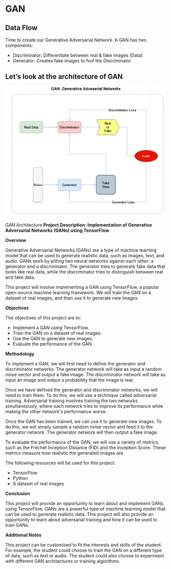 # GAN

## Data Flow

Time to create our Generative Adversarial Network. A GAN has two components:

* Discriminator: Differentiate between real & fake images (Data)
* Generator: Creates fake images to fool the Discriminator

  
## Let’s look at the architecture of GAN

![alt text](https://github.com/syedsajjadaskari/GAN/blob/main/1_hezLoexnkWEyxyfrGnEYaw.webp)

GAN Architecture
**Project Description: Implementation of Generative Adversarial Networks (GANs) using TensorFlow**

**Overview**

Generative Adversarial Networks (GANs) are a type of machine learning model that can be used to generate realistic data, such as images, text, and audio. GANs work by pitting two neural networks against each other: a generator and a discriminator. The generator tries to generate fake data that looks like real data, while the discriminator tries to distinguish between real and fake data.

This project will involve implementing a GAN using TensorFlow, a popular open-source machine learning framework. We will train the GAN on a dataset of real images, and then use it to generate new images.

**Objectives**

The objectives of this project are to:

* Implement a GAN using TensorFlow.
* Train the GAN on a dataset of real images.
* Use the GAN to generate new images.
* Evaluate the performance of the GAN.

**Methodology**

To implement a GAN, we will first need to define the generator and discriminator networks. The generator network will take as input a random noise vector and output a fake image. The discriminator network will take as input an image and output a probability that the image is real.

Once we have defined the generator and discriminator networks, we will need to train them. To do this, we will use a technique called adversarial training. Adversarial training involves training the two networks simultaneously, where each network tries to improve its performance while making the other network's performance worse.

Once the GAN has been trained, we can use it to generate new images. To do this, we will simply sample a random noise vector and feed it to the generator network. The generator network will then output a fake image.

To evaluate the performance of the GAN, we will use a variety of metrics, such as the Fréchet Inception Distance (FID) and the Inception Score. These metrics measure how realistic the generated images are.


The following resources will be used for this project:

* TensorFlow
* Python
* A dataset of real images

**Conclusion**

This project will provide an opportunity to learn about and implement GANs using TensorFlow. GANs are a powerful type of machine learning model that can be used to generate realistic data. This project will also provide an opportunity to learn about adversarial training and how it can be used to train GANs.

**Additional Notes**

This project can be customized to fit the interests and skills of the student. For example, the student could choose to train the GAN on a different type of data, such as text or audio. The student could also choose to experiment with different GAN architectures or training algorithms.
